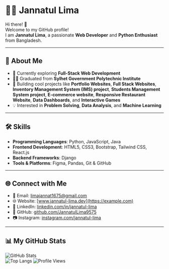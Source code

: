 # 👩‍💻 Jannatul Lima  

Hi there! 👋  
Welcome to my GitHub profile!  
I am **Jannatul Lima**, a passionate **Web Developer** and **Python Enthusiast** from Bangladesh.  

---

## 🚀 About Me  
- 🌱 Currently exploring **Full-Stack Web Development**  
- 👩‍🎓 Graduated from **Sylhet Government Polytechnic Institute**  
- 💼 Building cool projects like **Portfolio Websites**, **Full Stack Websites**, **Inventory Management System (IMS) project**, **Students Management System project**, **E-commerce website**, **Responsive Restaurant Website**, **Data Dashboards**, and **Interactive Games**  
- 💡 Interested in **Problem Solving**, **Data Analysis**, and **Machine Learning**  

---

## 🛠️ Skills  
- **Programming Languages**: Python, JavaScript, Java  
- **Frontend Development**: HTML5, CSS3, Bootstrap, Tailwind CSS, React.js  
- **Backend Frameworks**: Django  
- **Tools & Platforms**: Figma, Pandas, Git & GitHub  

---

## 🌐 Connect with Me  
- 📧 Email: [limajannat1675@gmail.com](mailto:limajannat1675@gmail.com)  
- 🌐 Website: [www.jannatul-lima.dev](https://example.com)  
- 💼 LinkedIn: [linkedin.com/in/jannatul-lima](https://linkedin.com/in/jannatul-lima)  
- 🖤 GitHub: [github.com/JannatulLima9575](https://github.com/JannatulLima9575)  
- 📷 Instagram: [instagram.com/jannatul-lima](https://www.instagram.com/roselune_1675/)  

---

## 📊 My GitHub Stats  
![GitHub Stats](https://github-readme-stats.vercel.app/api?username=JannatulLima9575&show_icons=true&theme=tokyonight)  
![Top Langs](https://github-readme-stats.vercel.app/api/top-langs/?username=JannatulLima9575&layout=compact&theme=radical)    ![Profile Views](https://komarev.com/ghpvc/?username=JannatulLima9575&color=blue)

